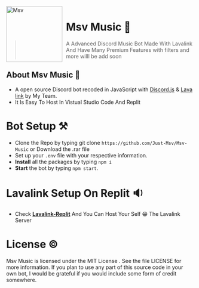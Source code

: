 <img width="150" height="150" align="left" style="float: left; margin: 0 10px 0 0;" alt="Msv" src="https://media.discordapp.net/attachments/840903410655166464/853924889333727242/circle-cropped_1.png?width=427&height=427"> 

# Msv Music 🎵
> A Advanced Discord Music Bot Made With Lavalink And  Have Many Premium Features with filters and more willl be add soon 

## About Msv Music 🚧

- A open source Discord bot recoded in JavaScript with [Discord.js](https://discord.js.org/#/) & [Lava link](https://www.npmjs.com/package/lavalink) by My Team.
- It Is Easy To Host In Vistual Studio Code And Replit  

# Bot Setup ⚒

- Clone the Repo by typing git clone `https://github.com/Just-Msv/Msv-Music` or Download the .rar file
- Set up your `.env` file with your respective information.
- **Install** all the packages by typing `npm i`
- **Start** the bot by typing `npm start`.

# Lavalink Setup On Replit 🔉

- Check [**Lavalink-Replit**](https://github.com/Just-Msv/lavalink-replit) And You Can Host Your Self 😁 The Lavalink Server


# License ©

Msv Music is licensed under the MIT License . See the file LICENSE for more information. If you plan to use any part of this source code in your own bot, I would be grateful if you would include some form of credit somewhere.

